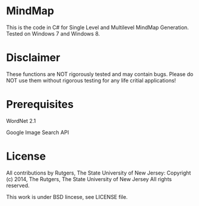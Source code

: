 MindMap
=======
This is the code in C# for Single Level and Multilevel MindMap Generation. Tested on Windows 7 and Windows 8. 

Disclaimer
===========
These functions are NOT rigorously tested and may contain bugs. Please do NOT use them without rigorous testing for any life critial applications!

Prerequisites
===============
WordNet 2.1

Google Image Search API


License
========
All contributions by Rutgers, The State University of New Jersey:
Copyright (c) 2014, The  Rutgers, The State University of New Jersey
All rights reserved.

This work is under BSD lincese, see LICENSE file.
